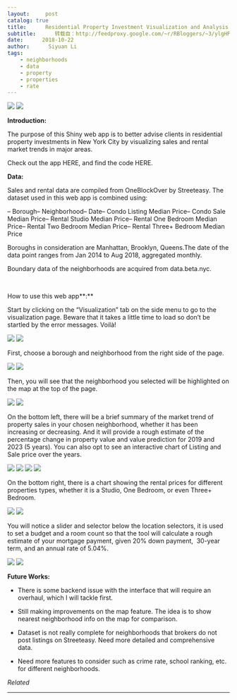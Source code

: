 ```yaml
---
layout:     post
catalog: true
title:      Residential Property Investment Visualization and Analysis Shiny App
subtitle:      转载自：http://feedproxy.google.com/~r/RBloggers/~3/ylgHPD0kRCw/
date:      2018-10-22
author:      Siyuan Li
tags:
    - neighborhoods
    - data
    - property
    - properties
    - rate
---
```






![](https://i1.wp.com/nycdatascience.com/blog/wp-content/uploads/2018/10/action-america-architecture-378570-1024x655.jpg?w=450&ssl=1)
![](https://i1.wp.com/nycdatascience.com/blog/wp-content/uploads/2018/10/action-america-architecture-378570-1024x655.jpg?w=450&ssl=1)


**Introduction:**

The purpose of this Shiny web app is to better advise clients in residential property investments in New York City by visualizing sales and rental market trends in major areas.

Check out the app HERE, and find the code HERE.

**Data:**

Sales and rental data are compiled from OneBlockOver by Streeteasy. The dataset used in this web app is combined using:

– Borough– Neighborhood– Date– Condo Listing Median Price– Condo Sale Median Price– Rental Studio Median Price– Rental One Bedroom Median Price– Rental Two Bedroom Median Price– Rental Three+ Bedroom Median Price

Boroughs in consideration are Manhattan, Brooklyn, Queens.The date of the data point ranges from Jan 2014 to Aug 2018, aggregated monthly.

Boundary data of the neighborhoods are acquired from data.beta.nyc.

 

How to use this web app**:**

Start by clicking on the “Visualization” tab on the side menu to go to the visualization page. Beware that it takes a little time to load so don’t be startled by the error messages. Voilà!

![](https://i1.wp.com/nycdatascience.com/blog/wp-content/uploads/2018/10/1-1024x576.png?w=450)
![](https://i1.wp.com/nycdatascience.com/blog/wp-content/uploads/2018/10/1-1024x576.png?w=450)


First, choose a borough and neighborhood from the right side of the page.

![](https://i0.wp.com/nycdatascience.com/blog/wp-content/uploads/2018/10/2.png?w=450)
![](https://i0.wp.com/nycdatascience.com/blog/wp-content/uploads/2018/10/2.png?w=450)


Then, you will see that the neighborhood you selected will be highlighted on the map at the top of the page.

![](https://i0.wp.com/nycdatascience.com/blog/wp-content/uploads/2018/10/3-1024x275.png?w=450)
![](https://i0.wp.com/nycdatascience.com/blog/wp-content/uploads/2018/10/3-1024x275.png?w=450)


On the bottom left, there will be a brief summary of the market trend of property sales in your chosen neighborhood, whether it has been increasing or decreasing. And it will provide a rough estimate of the percentage change in property value and value prediction for 2019 and 2023 (5 years). You can also opt to see an interactive chart of Listing and Sale price over the years.

![](https://i1.wp.com/nycdatascience.com/blog/wp-content/uploads/2018/10/4.png?w=450)
![](https://i1.wp.com/nycdatascience.com/blog/wp-content/uploads/2018/10/4.png?w=450)
 ![](https://i1.wp.com/nycdatascience.com/blog/wp-content/uploads/2018/10/5.png?w=450)
![](https://i1.wp.com/nycdatascience.com/blog/wp-content/uploads/2018/10/5.png?w=450)


On the bottom right, there is a chart showing the rental prices for different properties types, whether it is a Studio, One Bedroom, or even Three+ Bedroom.

![](https://i2.wp.com/nycdatascience.com/blog/wp-content/uploads/2018/10/6.png?w=450)
![](https://i2.wp.com/nycdatascience.com/blog/wp-content/uploads/2018/10/6.png?w=450)


You will notice a slider and selector below the location selectors, it is used to set a budget and a room count so that the tool will calculate a rough estimate of your mortgage payment, given 20% down payment,  30-year term, and an annual rate of 5.04%.

![](https://i1.wp.com/nycdatascience.com/blog/wp-content/uploads/2018/10/7.png?resize=388%2C639)
![](https://i1.wp.com/nycdatascience.com/blog/wp-content/uploads/2018/10/7.png?resize=388%2C639)


**Future Works:**

- There is some backend issue with the interface that will require an overhaul, which I will tackle first.

- Still making improvements on the map feature. The idea is to show nearest neighborhood info on the map for comparison.

- Dataset is not really complete for neighborhoods that brokers do not post listings on Streeteasy. Need more detailed and comprehensive data.

- Need more features to consider such as crime rate, school ranking, etc. for different neighborhoods. 



*Related*








---
